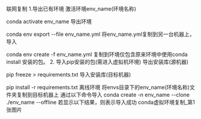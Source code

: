 联网复制
1.导出已有环境
激活环境env_name(环境名称)

conda activate env_name
导出环境

conda env export --file env_name.yml
将env_name.yml复制到另一台机器上，导入

conda env create -f env_name.yml
复制到环境仅包含原来环境中使用conda install 安装的包。
2. 导入pip安装的包(需进入虚拟机环境)
导出安装库(源机器)

pip freeze > requirements.txt
导入安装库(目标机器)

pip install -r requirements.txt
离线环境
将envs目录下的env_name(环境名称)文件夹复制到目标机器上
通过以下命令导入
conda create -n env_name --clone ./env_name --offline
若显示以下结果，则表示导入成功
conda虚拟环境复制_第1张图片